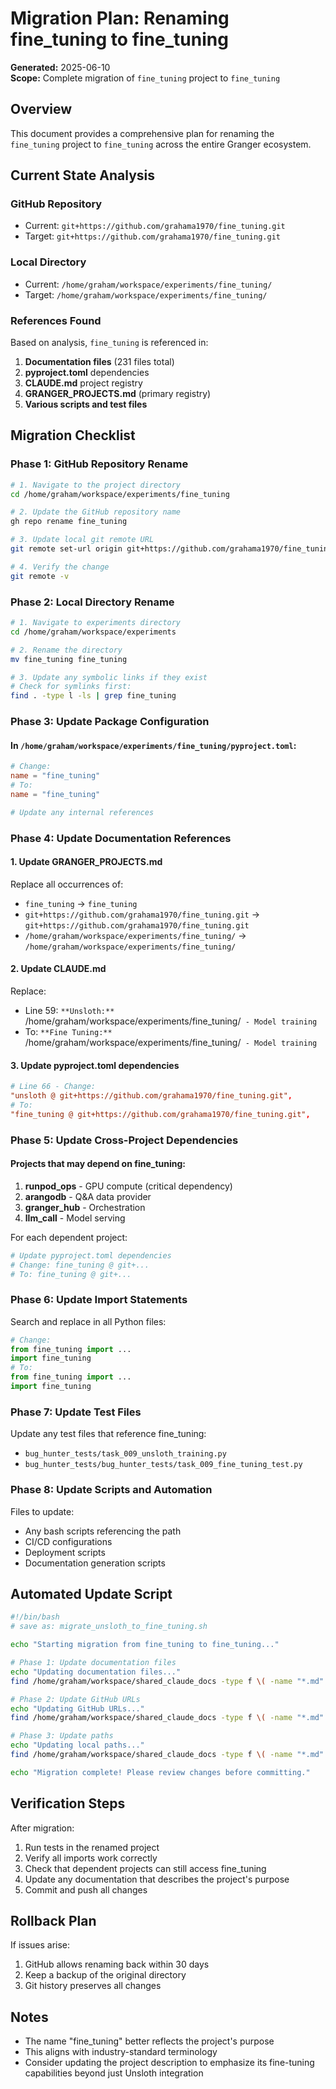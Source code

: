 # Migration Plan: Renaming fine_tuning to fine_tuning

**Generated:** 2025-06-10  
**Scope:** Complete migration of `fine_tuning` project to `fine_tuning`

## Overview

This document provides a comprehensive plan for renaming the `fine_tuning` project to `fine_tuning` across the entire Granger ecosystem.

## Current State Analysis

### GitHub Repository
- Current: `git+https://github.com/grahama1970/fine_tuning.git`
- Target: `git+https://github.com/grahama1970/fine_tuning.git`

### Local Directory
- Current: `/home/graham/workspace/experiments/fine_tuning/`
- Target: `/home/graham/workspace/experiments/fine_tuning/`

### References Found
Based on analysis, `fine_tuning` is referenced in:
1. **Documentation files** (231 files total)
2. **pyproject.toml** dependencies
3. **CLAUDE.md** project registry
4. **GRANGER_PROJECTS.md** (primary registry)
5. **Various scripts and test files**

## Migration Checklist

### Phase 1: GitHub Repository Rename

```bash
# 1. Navigate to the project directory
cd /home/graham/workspace/experiments/fine_tuning

# 2. Update the GitHub repository name
gh repo rename fine_tuning

# 3. Update local git remote URL
git remote set-url origin git+https://github.com/grahama1970/fine_tuning.git

# 4. Verify the change
git remote -v
```

### Phase 2: Local Directory Rename

```bash
# 1. Navigate to experiments directory
cd /home/graham/workspace/experiments

# 2. Rename the directory
mv fine_tuning fine_tuning

# 3. Update any symbolic links if they exist
# Check for symlinks first:
find . -type l -ls | grep fine_tuning
```

### Phase 3: Update Package Configuration

#### In `/home/graham/workspace/experiments/fine_tuning/pyproject.toml`:
```toml
# Change:
name = "fine_tuning"
# To:
name = "fine_tuning"

# Update any internal references
```

### Phase 4: Update Documentation References

#### 1. Update GRANGER_PROJECTS.md
Replace all occurrences of:
- `fine_tuning` → `fine_tuning`
- `git+https://github.com/grahama1970/fine_tuning.git` → `git+https://github.com/grahama1970/fine_tuning.git`
- `/home/graham/workspace/experiments/fine_tuning/` → `/home/graham/workspace/experiments/fine_tuning/`

#### 2. Update CLAUDE.md
Replace:
- Line 59: `**Unsloth:** `/home/graham/workspace/experiments/fine_tuning/` - Model training`
- To: `**Fine Tuning:** `/home/graham/workspace/experiments/fine_tuning/` - Model training`

#### 3. Update pyproject.toml dependencies
```toml
# Line 66 - Change:
"unsloth @ git+https://github.com/grahama1970/fine_tuning.git",
# To:
"fine_tuning @ git+https://github.com/grahama1970/fine_tuning.git",
```

### Phase 5: Update Cross-Project Dependencies

#### Projects that may depend on fine_tuning:
1. **runpod_ops** - GPU compute (critical dependency)
2. **arangodb** - Q&A data provider
3. **granger_hub** - Orchestration
4. **llm_call** - Model serving

For each dependent project:
```bash
# Update pyproject.toml dependencies
# Change: fine_tuning @ git+...
# To: fine_tuning @ git+...
```

### Phase 6: Update Import Statements

Search and replace in all Python files:
```python
# Change:
from fine_tuning import ...
import fine_tuning
# To:
from fine_tuning import ...
import fine_tuning
```

### Phase 7: Update Test Files

Update any test files that reference fine_tuning:
- `bug_hunter_tests/task_009_unsloth_training.py`
- `bug_hunter_tests/bug_hunter_tests/task_009_fine_tuning_test.py`

### Phase 8: Update Scripts and Automation

Files to update:
- Any bash scripts referencing the path
- CI/CD configurations
- Deployment scripts
- Documentation generation scripts

## Automated Update Script

```bash
#!/bin/bash
# save as: migrate_unsloth_to_fine_tuning.sh

echo "Starting migration from fine_tuning to fine_tuning..."

# Phase 1: Update documentation files
echo "Updating documentation files..."
find /home/graham/workspace/shared_claude_docs -type f \( -name "*.md" -o -name "*.toml" -o -name "*.py" \) -exec sed -i 's/fine_tuning/fine_tuning/g' {} +

# Phase 2: Update GitHub URLs
echo "Updating GitHub URLs..."
find /home/graham/workspace/shared_claude_docs -type f \( -name "*.md" -o -name "*.toml" -o -name "*.py" \) -exec sed -i 's|git+https://github.com/grahama1970/fine_tuning.git|git+https://github.com/grahama1970/fine_tuning.git|g' {} +

# Phase 3: Update paths
echo "Updating local paths..."
find /home/graham/workspace/shared_claude_docs -type f \( -name "*.md" -o -name "*.toml" -o -name "*.py" \) -exec sed -i 's|/experiments/fine_tuning/|/experiments/fine_tuning/|g' {} +

echo "Migration complete! Please review changes before committing."
```

## Verification Steps

After migration:
1. Run tests in the renamed project
2. Verify all imports work correctly
3. Check that dependent projects can still access fine_tuning
4. Update any documentation that describes the project's purpose
5. Commit and push all changes

## Rollback Plan

If issues arise:
1. GitHub allows renaming back within 30 days
2. Keep a backup of the original directory
3. Git history preserves all changes

## Notes

- The name "fine_tuning" better reflects the project's purpose
- This aligns with industry-standard terminology
- Consider updating the project description to emphasize its fine-tuning capabilities beyond just Unsloth integration